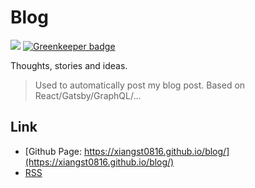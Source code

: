 # Blog

[![](https://img.shields.io/travis/xiangst0816/blog.svg)](https://travis-ci.org/xiangst0816/blog)
[![Greenkeeper badge](https://badges.greenkeeper.io/xiangst0816/blog.svg)](https://greenkeeper.io/)

Thoughts, stories and ideas.

> Used to automatically post my blog post. Based on React/Gatsby/GraphQL/...

## Link

- [Github Page: https://xiangst0816.github.io/blog/](https://xiangst0816.github.io/blog/)
- [RSS](https://xiangst0816.github.io/blog/rss.xml)

